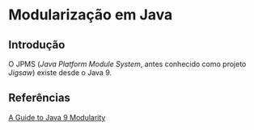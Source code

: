 # Modularização em Java

## Introdução

O JPMS (*Java Platform Module System*, antes conhecido como projeto *Jigsaw*) existe desde o Java 9.

## Referências

[A Guide to Java 9 Modularity](https://www.baeldung.com/java-9-modularity)